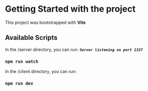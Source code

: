# Getting Started with the project

This project was bootstrapped with **Vite**

## Available Scripts

In the /server directory, you can run: _**`Server listening on port 1337`**_

### `npm run watch`

In the /client directory, you can run:

### `npm run dev`
